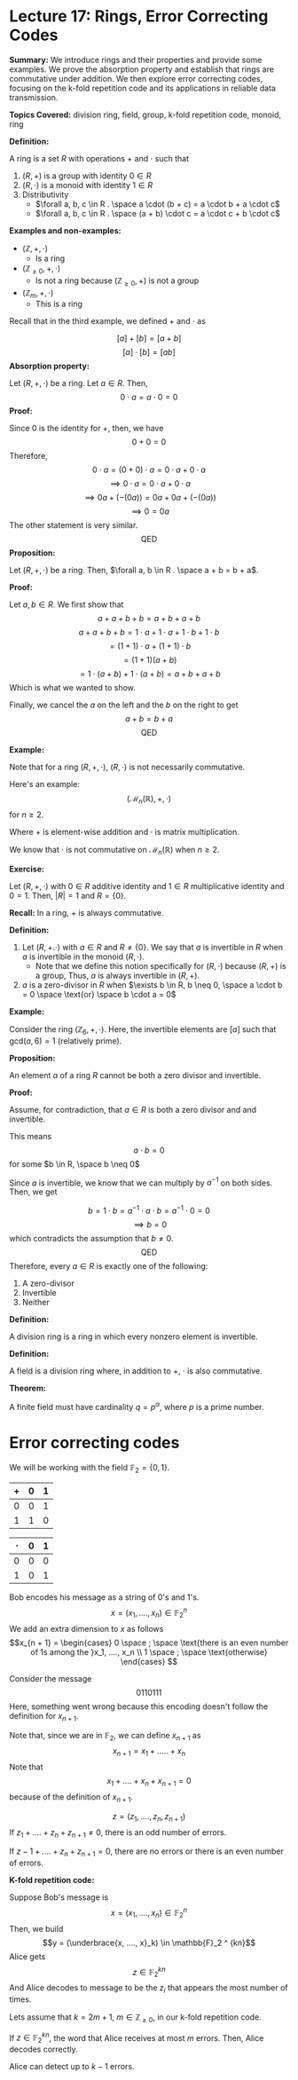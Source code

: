 # Lecture 17: Rings, Error Correcting Codes

**Summary:**
We introduce rings and their properties and provide some examples. We prove the absorption property and establish that rings are commutative under addition. We then explore error correcting codes, focusing on the k-fold repetition code and its applications in reliable data transmission.

**Topics Covered:** division ring, field, group, k-fold repetition code, monoid, ring

**Definition:**

A ring is a set $R$ with operations $+$ and $\cdot$ such that
1. $(R, +)$ is a group with identity $0 \in R$
2. $(R, \cdot)$ is a monoid with identity $1 \in R$
3. Distributivity
	- $\forall a, b, c \in R . \space a \cdot (b + c) = a \cdot b + a \cdot c$
	- $\forall a, b, c \in R . \space (a + b) \cdot c = a \cdot c + b \cdot c$

**Examples and non-examples:**

- $(\mathbb{Z}, +, \cdot)$
	- Is a ring
- $(\mathbb{Z} _ { \geq 0}, +, \cdot)$
	- Is not a ring because $(\mathbb{Z} _ {\geq 0}, +)$ is not a group
- $(\mathbb{Z} _ m, +, \cdot)$
	- This is a ring

Recall that in the third example, we defined $+$ and $\cdot$ as

$$[a] + [b] = [a + b]$$
$$[a] \cdot [b] = [ab]$$
**Absorption property:**

Let $(R, +, \cdot)$ be a ring. Let $a \in R$. Then,
$$0 \cdot a = a \cdot 0 = 0$$
**Proof:**

Since $0$ is the identity for $+$, then, we have
$$0 + 0 = 0$$
Therefore,
$$0 \cdot a = (0 + 0) \cdot a = 0 \cdot a + 0 \cdot a$$
$$\implies 0 \cdot a = 0 \cdot a + 0 \cdot a$$
$$\implies 0a + (-(0a)) = 0a + 0a + (-(0a))$$
$$\implies 0 = 0a$$
The other statement is very similar.
$$\text{QED}$$
**Proposition:**

Let $(R, +, \cdot)$ be a ring. Then, $\forall a, b \in R . \space a + b = b + a$.

**Proof:**

Let $a, b \in R$. We first show that
$$a + a + b + b = a + b + a + b$$
$$a + a + b + b = 1 \cdot a + 1 \cdot a + 1 \cdot b + 1 \cdot b$$
$$= (1 + 1) \cdot a + (1 + 1) \cdot b$$
$$= (1 + 1) (a + b)$$
$$= 1 \cdot (a + b) + 1 \cdot (a + b) = a + b + a + b$$
Which is what we wanted to show.

Finally, we cancel the $a$ on the left and the $b$ on the right to get
$$a + b = b + a$$
$$\text{QED}$$

**Example:**

Note that for a ring $(R, +, \cdot)$, $(R, \cdot)$ is not necessarily commutative.

Here's an example:
$$(\mathcal{M}_n(\mathbb{R}), +, \cdot)$$
for $n \geq 2$.

Where $+$ is element-wise addition and $\cdot$ is matrix multiplication.

We know that $\cdot$ is not commutative on $\mathcal{M}_n(\mathbb{R})$ when $n \geq 2$.

**Exercise:**

Let $(R, +, \cdot)$ with $0 \in R$ additive identity and $1 \in R$ multiplicative identity and $0 = 1$. Then, $|R| = 1$ and $R = \{0\}$.


**Recall:** In a ring, $+$ is always commutative.

**Definition:**

1. Let $(R, +. \cdot)$ with $a \in R$ and $R \neq \{0\}$. We say that $a$ is invertible in $R$ when $a$ is invertible in the monoid $(R, \cdot)$.
	 - Note that we define this notion specifically for $(R, \cdot)$ because $(R, +)$ is a group, Thus, $a$ is always invertible in $(R, +)$.
2. $a$ is a zero-divisor in $R$ when $\exists b \in R, b \neq 0, \space a \cdot b = 0 \space \text{or} \space b \cdot a = 0$

**Example:**

Consider the ring $(\mathbb{Z} _ 6, +, \cdot)$. Here, the invertible elements are $[a]$ such that $\text{gcd}(a, 6) = 1$ (relatively prime).

**Proposition:**

An element $a$ of a ring $R$ cannot be both a zero divisor and invertible.

**Proof:**

Assume, for contradiction, that $a \in R$ is both a zero divisor and and invertible.

This means
$$a \cdot b = 0$$
for some $b \in R, \space b \neq 0$

Since $a$ is invertible, we know that we can multiply by $a ^ {-1}$ on both sides. Then, we get

$$b = 1 \cdot b = a ^ {-1} \cdot a \cdot b = a ^ {-1} \cdot 0 = 0$$
$$\implies b =0$$
which contradicts the assumption that $b \neq 0$.
$$\text{QED}$$
Therefore, every $a \in R$ is exactly one of the following:
1. A zero-divisor
2. Invertible
3. Neither


**Definition:**

A division ring is a ring in which every nonzero element is invertible.

**Definition:**

A field is a division ring where, in addition to $+$, $\cdot$ is also commutative.

**Theorem:**

A finite field must have cardinality $q = p ^ \alpha$, where $p$ is a prime number.

# Error correcting codes

We will be working with the field $\mathbb{F}_2 = \{0, 1\}$.

| $+$ | $0$ | $1$ |
| --- | --- | --- |
| $0$ | $0$ | $1$ |
| $1$ | $1$ | $0$ |

| $\cdot$ | $0$ | $1$ |
| ------- | --- | --- |
| $0$     | $0$ | $0$ |
| $1$     | $0$ | $1$ |

Bob encodes his message as a string of $0$'s and $1$'s.
$$x = (x_1, ...., x_n) \in \mathbb{F}_2 ^ n$$
We add an extra dimension to $x$ as follows
$$x_{n + 1} = \begin{cases}
0 \space ; \space \text{there is an even number of 1s among the }x_1, ...., x_n \\
1 \space ; \space \text{otherwise}
\end{cases}
$$

Consider the message
$$0110111$$
Here, something went wrong because this encoding doesn't follow the definition for $x_{n + 1}$.

Note that, since we are in $\mathbb{F}_2$, we can define $x_{n + 1}$ as
$$x_{n + 1} = x_1 + ..... + x_n$$
Note that
$$x_1 + .... + x_n + x_{n + 1} = 0$$
because of the definition of $x_{n + 1}$.

$$z = (z_1, ...., z_n, z_{n + 1})$$
If $z_1 + .... + z_n + z_{n + 1} \neq 0$, there is an odd number of errors.

If $z-1 + .... + z_n + z_{n + 1} = 0$, there are no errors or there is an even number of errors.

**K-fold repetition code:**

Suppose Bob's message is
$$x = (x_1, ...., x_n) \in \mathbb{F}_2 ^ n$$
Then, we build
$$y = (\underbrace{x, ...., x}_k) \in \mathbb{F}_2 ^ {kn}$$
Alice gets
$$z \in \mathbb{F}_2 ^ {kn}$$
And Alice decodes to message to be the $z_i$ that appears the most number of times.

Lets assume that $k = 2m + 1$, $m \in \mathbb{Z} _ {\geq 0}$, in our k-fold repetition code.

If $z \in \mathbb{F}_2 ^ {kn}$, the word that Alice receives at most $m$ errors. Then, Alice decodes correctly.

Alice can detect up to $k - 1$ errors.